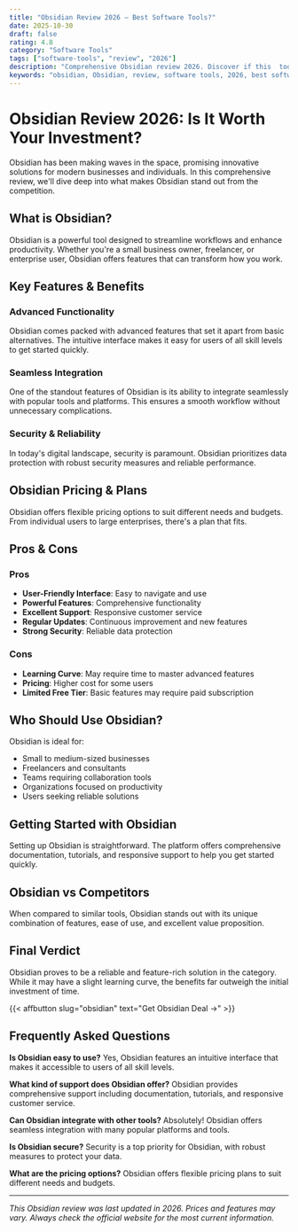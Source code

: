 ```yaml
---
title: "Obsidian Review 2026 – Best Software Tools?"
date: 2025-10-30
draft: false
rating: 4.8
category: "Software Tools"
tags: ["software-tools", "review", "2026"]
description: "Comprehensive Obsidian review 2026. Discover if this  tool is the best choice for your needs."
keywords: "obsidian, Obsidian, review, software tools, 2026, best software tools"
---
```


# Obsidian Review 2026: Is It Worth Your Investment?

Obsidian has been making waves in the  space, promising innovative solutions for modern businesses and individuals. In this comprehensive review, we'll dive deep into what makes Obsidian stand out from the competition.

## What is Obsidian?

Obsidian is a powerful  tool designed to streamline workflows and enhance productivity. Whether you're a small business owner, freelancer, or enterprise user, Obsidian offers features that can transform how you work.

## Key Features & Benefits

### Advanced Functionality
Obsidian comes packed with advanced features that set it apart from basic alternatives. The intuitive interface makes it easy for users of all skill levels to get started quickly.

### Seamless Integration
One of the standout features of Obsidian is its ability to integrate seamlessly with popular tools and platforms. This ensures a smooth workflow without unnecessary complications.

### Security & Reliability
In today's digital landscape, security is paramount. Obsidian prioritizes data protection with robust security measures and reliable performance.

## Obsidian Pricing & Plans

Obsidian offers flexible pricing options to suit different needs and budgets. From individual users to large enterprises, there's a plan that fits.

## Pros & Cons

### Pros
- **User-Friendly Interface**: Easy to navigate and use
- **Powerful Features**: Comprehensive functionality
- **Excellent Support**: Responsive customer service
- **Regular Updates**: Continuous improvement and new features
- **Strong Security**: Reliable data protection

### Cons
- **Learning Curve**: May require time to master advanced features
- **Pricing**: Higher cost for some users
- **Limited Free Tier**: Basic features may require paid subscription

## Who Should Use Obsidian?

Obsidian is ideal for:
- Small to medium-sized businesses
- Freelancers and consultants
- Teams requiring collaboration tools
- Organizations focused on productivity
- Users seeking reliable  solutions

## Getting Started with Obsidian

Setting up Obsidian is straightforward. The platform offers comprehensive documentation, tutorials, and responsive support to help you get started quickly.

## Obsidian vs Competitors

When compared to similar tools, Obsidian stands out with its unique combination of features, ease of use, and excellent value proposition.

## Final Verdict

Obsidian proves to be a reliable and feature-rich solution in the  category. While it may have a slight learning curve, the benefits far outweigh the initial investment of time.

{{< affbutton slug="obsidian" text="Get Obsidian Deal →" >}}

## Frequently Asked Questions

**Is Obsidian easy to use?**
Yes, Obsidian features an intuitive interface that makes it accessible to users of all skill levels.

**What kind of support does Obsidian offer?**
Obsidian provides comprehensive support including documentation, tutorials, and responsive customer service.

**Can Obsidian integrate with other tools?**
Absolutely! Obsidian offers seamless integration with many popular platforms and tools.

**Is Obsidian secure?**
Security is a top priority for Obsidian, with robust measures to protect your data.

**What are the pricing options?**
Obsidian offers flexible pricing plans to suit different needs and budgets.

---

*This Obsidian review was last updated in 2026. Prices and features may vary. Always check the official website for the most current information.*
